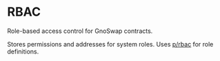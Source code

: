 # RBAC

Role-based access control for GnoSwap contracts.

Stores permissions and addresses for system roles. Uses [p/rbac](../../../p/gnoswap/rbac) for role definitions.
